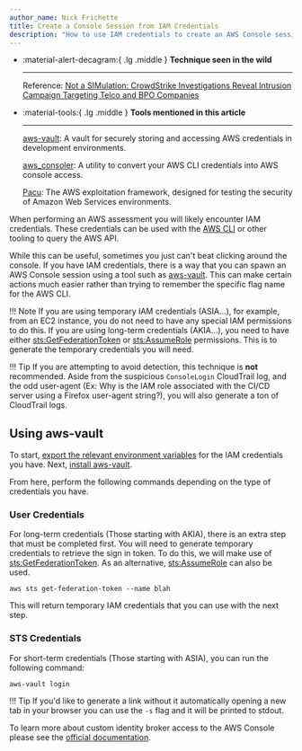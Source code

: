 ```yaml
---
author_name: Nick Frichette
title: Create a Console Session from IAM Credentials
description: "How to use IAM credentials to create an AWS Console session."
---
```


<div class="grid cards" markdown>

-   :material-alert-decagram:{ .lg .middle } __Technique seen in the wild__

    ---

    Reference: [Not a SIMulation: CrowdStrike Investigations Reveal Intrusion Campaign Targeting Telco and BPO Companies](https://www.crowdstrike.com/blog/analysis-of-intrusion-campaign-targeting-telecom-and-bpo-companies/)

-   :material-tools:{ .lg .middle } __Tools mentioned in this article__

    ---

    [aws-vault](https://github.com/99designs/aws-vault): A vault for securely storing and accessing AWS credentials in development environments.

    [aws_consoler](https://github.com/NetSPI/aws_consoler): A utility to convert your AWS CLI credentials into AWS console access.

    [Pacu](https://github.com/RhinoSecurityLabs/pacu): The AWS exploitation framework, designed for testing the security of Amazon Web Services environments.

</div>

When performing an AWS assessment you will likely encounter IAM credentials. These credentials can be used with the [AWS CLI](/aws/general-knowledge/using_stolen_iam_credentials/#working-with-the-keys) or other tooling to query the AWS API. 

While this can be useful, sometimes you just can't beat clicking around the console. If you have IAM credentials, there is a way that you can spawn an AWS Console session using a tool such as [aws-vault](https://github.com/99designs/aws-vault). This can make certain actions much easier rather than trying to remember the specific flag name for the AWS CLI.

!!! Note
    If you are using temporary IAM credentials (ASIA...), for example, from an EC2 instance, you do not need to have any special IAM permissions to do this. If you are using long-term credentials (AKIA...), you need to have either [sts:GetFederationToken](https://awscli.amazonaws.com/v2/documentation/api/latest/reference/sts/get-federation-token.html) or [sts:AssumeRole](https://awscli.amazonaws.com/v2/documentation/api/latest/reference/sts/assume-role.html) permissions. This is to generate the temporary credentials you will need.

!!! Tip
    If you are attempting to avoid detection, this technique is **not** recommended. Aside from the suspicious `ConsoleLogin` CloudTrail log, and the odd user-agent (Ex: Why is the IAM role associated with the CI/CD server using a Firefox user-agent string?), you will also generate a ton of CloudTrail logs.

## Using aws-vault

To start, [export the relevant environment variables](/aws/general-knowledge/using_stolen_iam_credentials/#working-with-the-keys) for the IAM credentials you have. Next, [install aws-vault](https://github.com/99designs/aws-vault#installing).

From here, perform the following commands depending on the type of credentials you have.

### User Credentials

For long-term credentials (Those starting with AKIA), there is an extra step that must be completed first. You will need to generate temporary credentials to retrieve the sign in token. To do this, we will make use of [sts:GetFederationToken](https://awscli.amazonaws.com/v2/documentation/api/latest/reference/sts/get-federation-token.html). As an alternative, [sts:AssumeRole](https://awscli.amazonaws.com/v2/documentation/api/latest/reference/sts/assume-role.html) can also be used.

```
aws sts get-federation-token --name blah
```

This will return temporary IAM credentials that you can use with the next step.

### STS Credentials

For short-term credentials (Those starting with ASIA), you can run the following command:

```
aws-vault login
```

!!! Tip
    If you'd like to generate a link without it automatically opening a new tab in your browser you can use the `-s` flag and it will be printed to stdout.

To learn more about custom identity broker access to the AWS Console please see the [official documentation](https://docs.aws.amazon.com/IAM/latest/UserGuide/id_roles_providers_enable-console-custom-url.html).
